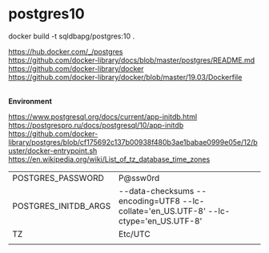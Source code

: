 # postgres10

docker build -t sqldbapg/postgres:10 .


https://hub.docker.com/_/postgres<BR>
https://github.com/docker-library/docs/blob/master/postgres/README.md<BR>
https://github.com/docker-library/docker<BR>
https://github.com/docker-library/docker/blob/master/19.03/Dockerfile<BR>


<BR><B>Environment</B><BR>

https://www.postgresql.org/docs/current/app-initdb.html<BR>
https://postgrespro.ru/docs/postgresql/10/app-initdb<BR>
https://github.com/docker-library/postgres/blob/cf175692c137b00938f480b3ae1babae0999e05e/12/buster/docker-entrypoint.sh<BR>
https://en.wikipedia.org/wiki/List_of_tz_database_time_zones<BR>

<TABLE>
<TR><TD>POSTGRES_PASSWORD</TD><TD>P@ssw0rd</TD></TR>
<TR><TD>POSTGRES_INITDB_ARGS</TD><TD>--data-checksums --encoding=UTF8 --lc-collate='en_US.UTF-8' --lc-ctype='en_US.UTF-8'</TD></TR>
<TR><TD>TZ</TD><TD>Etc/UTC</TD></TR>
<TR><TD></TD><TD></TD></TR>
</TABLE>
